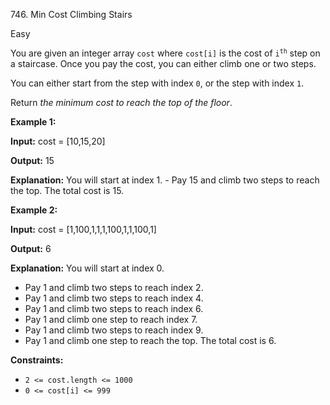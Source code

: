 ﻿746\. Min Cost Climbing Stairs

Easy

You are given an integer array `cost` where `cost[i]` is the cost of <code>i<sup>th</sup></code> step on a staircase. Once you pay the cost, you can either climb one or two steps.

You can either start from the step with index `0`, or the step with index `1`.

Return _the minimum cost to reach the top of the floor_.

**Example 1:**

**Input:** cost = [10,15,20]

**Output:** 15

**Explanation:** You will start at index 1. - Pay 15 and climb two steps to reach the top. The total cost is 15.

**Example 2:**

**Input:** cost = [1,100,1,1,1,100,1,1,100,1]

**Output:** 6

**Explanation:** You will start at index 0. 

- Pay 1 and climb two steps to reach index 2. 
- Pay 1 and climb two steps to reach index 4. 
- Pay 1 and climb two steps to reach index 6. 
- Pay 1 and climb one step to reach index 7. 
- Pay 1 and climb two steps to reach index 9. 
- Pay 1 and climb one step to reach the top. 
  The total cost is 6.

**Constraints:**

*   `2 <= cost.length <= 1000`
*   `0 <= cost[i] <= 999`